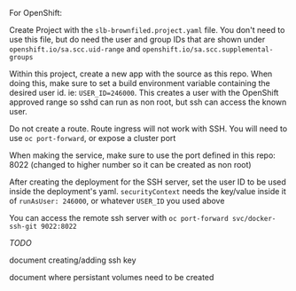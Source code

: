 For OpenShift:

Create Project with the `slb-brownfiled.project.yaml` file. You don't need to use this file, but do need the user and group IDs that are shown under `openshift.io/sa.scc.uid-range` and `openshift.io/sa.scc.supplemental-groups`

Within this project, create a new app with the source as this repo. When doing this, make sure to set a build environment variable containing the desired user id. ie: `USER_ID=246000`. This creates a user with the OpenShift approved range so sshd can run as non root, but ssh can access the known user. 

Do not create a route. Route ingress will not work with SSH. You will need to use `oc port-forward`, or expose a cluster port

When making the service, make sure to use the port defined in this repo: 8022 (changed to higher number so it can be created as non root)

After creating the deployment for the SSH server, set the user ID to be used inside the deployment's yaml. `securityContext` needs the key/value inside it of `runAsUser: 246000`, or whatever `USER_ID` you used above

You can access the remote ssh server with `oc port-forward svc/docker-ssh-git 9022:8022`


*TODO*

document creating/adding ssh key

document where persistant volumes need to be created 